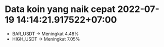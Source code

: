 # Data koin yang naik cepat 2022-07-19 14:14:21.917522+07:00

* BAR_USDT -> Meningkat 4.48%
* HIGH_USDT -> Meningkat 7.05%
